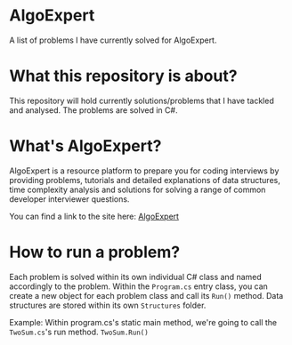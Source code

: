 # AlgoExpert
A list of problems I have currently solved for AlgoExpert.

# What this repository is about?
This repository will hold currently solutions/problems that I have tackled and analysed. The problems are solved in C#.

# What's AlgoExpert?
AlgoExpert is a resource platform to prepare you for coding interviews by providing problems, tutorials and detailed explanations of data structures, time complexity analysis and solutions for solving a range of common developer interviewer questions.

You can find a link to the site here: [AlgoExpert](https://www.algoexpert.io/product)

# How to run a problem?
Each problem is solved within its own individual C# class and named accordingly to the problem. Within the `Program.cs` entry class, you can create a new object for each problem class and call its `Run()` method. Data structures are stored within its own `Structures` folder.

Example: Within program.cs's static main method, we're going to call the `TwoSum.cs`'s run method.
`TwoSum.Run()`
